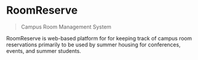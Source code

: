RoomReserve
===========

> Campus Room Management System

RoomReserve is web-based platform for for keeping track of campus room reservations primarily to be used by summer housing for conferences, events, and summer students.